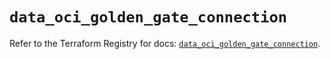 # `data_oci_golden_gate_connection`

Refer to the Terraform Registry for docs: [`data_oci_golden_gate_connection`](https://registry.terraform.io/providers/oracle/oci/7.19.0/docs/data-sources/golden_gate_connection).

